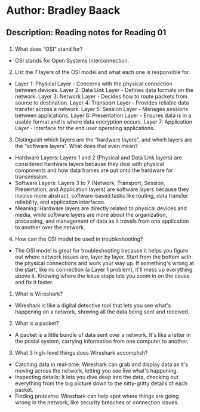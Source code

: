 # Author: Bradley Baack

## Description: Reading notes for Reading 01

### 


1) What does “OSI” stand for?
  - OSI stands for Open Systems Interconnection.
2) List the 7 layers of the OSI model and what each one is responsible for.
  - Layer 1: Physical Layer - Concerns with the physical connection between devices.
    Layer 2: Data Link Layer - Defines data formats on the network.
    Layer 3: Network Layer - Decides how to route packets from source to destination.
    Layer 4: Transport Layer - Provides reliable data transfer across a network.
    Layer 5: Session Layer - Manages sessions between applications.
    Layer 6: Presentation Layer - Ensures data is in a usable format and is where data encryption occurs.
    Layer 7: Application Layer - Interface for the end user operating applications.
3) Distinguish which layers are the “hardware layers”, and which layers are the “software layers”. What does that even mean?
  - Hardware Layers: Layers 1 and 2 (Physical and Data Link layers) are considered hardware layers           because they deal with physical components and how data frames are put onto the hardware for             transmission.
  - Software Layers: Layers 3 to 7 (Network, Transport, Session, Presentation, and Application layers)       are software layers because they involve more abstract, software-based tasks like routing, data           transfer reliability, and application interfaces.
  - Meaning: Hardware layers are directly related to physical devices and media, while software layers       are more about the organization, processing, and management of data as it travels from one               application to another over the network.
4) How can the OSI model be used in troubleshooting?
  - The OSI model is great for troubleshooting because it helps you figure out where network issues are,     layer by layer. Start from the bottom with the physical connections and work your way up. If             something's wrong at the start, like no connection (a Layer 1 problem), it'll mess up everything         above it. Knowing where the issue stops lets you zoom in on the cause and fix it faster.

1) What is Wireshark?
  - Wireshark is like a digital detective tool that lets you see what's happening on a network, showing     all the data being sent and received.
2) What is a packet?
  - A packet is a little bundle of data sent over a network. It's like a letter in the postal system,        carrying information from one computer to another.
3) What 3 high-level things does Wireshark accomplish?
  - Catching data in real-time: Wireshark can grab and display data as it's moving across the network,     letting you see live what's happening.
  - Inspecting details: It lets you dive deep into the data, checking out everything from the big           picture down to the nitty-gritty details of each packet.
  - Finding problems: Wireshark can help spot where things are going wrong in the network, like           security breaches or connection issues.
